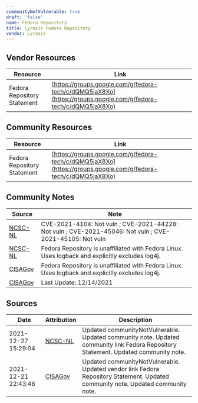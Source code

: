 ```yaml
---
communityNotVulnerable: true
draft: 'false'
name: Fedora Repository
title: Lyrasis Fedora Repository
vendor: Lyrasis
---
```


## Vendor Resources
| Resource | Link |
| --- | --- |
| Fedora Repository Statement | [https://groups.google.com/g/fedora-tech/c/dQMQ5jaX8Xo](https://groups.google.com/g/fedora-tech/c/dQMQ5jaX8Xo) |

## Community Resources
| Resource | Link |
| --- | --- |
| Fedora Repository Statement | [https://groups.google.com/g/fedora-tech/c/dQMQ5jaX8Xo](https://groups.google.com/g/fedora-tech/c/dQMQ5jaX8Xo) |

## Community Notes
| Source | Note |
| --- | --- |
| [NCSC-NL](https://github.com/NCSC-NL/log4shell/blob/main/software/README.md) | CVE-2021-4104: Not vuln ; CVE-2021-44228: Not vuln ; CVE-2021-45046: Not vuln ; CVE-2021-45105: Not vuln </ul> |
| [NCSC-NL](https://github.com/NCSC-NL/log4shell/blob/main/software/README.md) | Fedora Repository is unaffiliated with Fedora Linux.  Uses logback and explicitly excludes log4j. |
| [CISAGov](https://raw.githubusercontent.com/cisagov/log4j-affected-db/develop/README.md) | Fedora Repository is unaffiliated with Fedora Linux.  Uses logback and explicitly excludes log4j. |
| [CISAGov](https://raw.githubusercontent.com/cisagov/log4j-affected-db/develop/README.md) | Last Update: 12/14/2021 |

## Sources
| Date | Attribution | Description |
| --- | --- | --- |
| 2021-12-27 15:29:04 | [NCSC-NL](https://github.com/NCSC-NL/log4shell/blob/main/software/README.md) | Updated communityNotVulnerable. Updated community note. Updated community link Fedora Repository Statement. Updated community note.  |
| 2021-12-21 22:43:46 | [CISAGov](https://raw.githubusercontent.com/cisagov/log4j-affected-db/develop/README.md) | Updated communityNotVulnerable. Updated vendor link Fedora Repository Statement. Updated community note. Updated community note.  |

